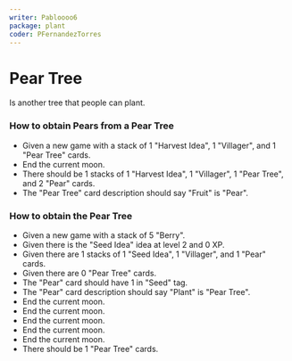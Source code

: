 ```yaml
---
writer: Pabloooo6
package: plant
coder: PFernandezTorres
---
```

# Pear Tree

Is another tree that people can plant.

### How to obtain Pears from a Pear Tree

 * Given a new game with a stack of 1 "Harvest Idea", 1 "Villager", and 1 "Pear Tree" cards.
 * End the current moon.
 * There should be 1 stacks of 1 "Harvest Idea", 1 "Villager", 1 "Pear Tree", and 2 "Pear" cards.
 * The "Pear Tree" card description should say "Fruit" is "Pear".

### How to obtain the Pear Tree

 * Given a new game with a stack of 5 "Berry".
 * Given there is the "Seed Idea" idea at level 2 and 0 XP.
 * Given there are 1 stacks of 1 "Seed Idea", 1 "Villager", and 1 "Pear" cards.
 * Given there are 0 "Pear Tree" cards.
 * The "Pear" card should have 1 in "Seed" tag.
 * The "Pear" card description should say "Plant" is "Pear Tree".
 * End the current moon.
 * End the current moon.
 * End the current moon.
 * End the current moon.
 * End the current moon.
 * There should be 1 "Pear Tree" cards.
